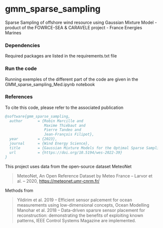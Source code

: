 # gmm_sparse_sampling
Sparse Sampling of offshore wind resource using Gaussian Mixture Model - product of the FOWRCE-SEA &amp; CARAVELE project - France Energies Marines


### Dependencies
Required packages are listed in the requirements.txt file

### Run the code
Running exemples of the different part of the code are given in the GMM_sparse_sampling_Med.ipynb notebook

### References
To cite this code, please refer to the associated publication

```bibtex
@software{gmm_sparse_sampling,
  author       = {Robin Marcille and
                  Maxime Thiébaut and
                  Pierre Tandeo and
                  Jean-François Filipot},
  year		   = {2023},
  journal	   = {Wind Energy Science},
  title        = {Gaussian Mixture Models for the Optimal Sparse Sampling of Offshore Wind Resource},
  url          = {https://doi.org/10.5194/wes-2022-39}
}
```

This project uses data from the open-source dataset MeteoNet 
> MeteoNet, An Open Reference Dataset by Meteo France – Larvor et al. – 2020, https://meteonet.umr-cnrm.fr/

Methods from 
> Yildirim et al. 2019 – Efficient sensor palcement for ocean measurements using low-dimensional concepts, Ocean Modelling
> Manohar et al. 2018 – Data-driven sparsre sensor placement for reconstruction: demonstrating the benefits of exploiting known patterns, IEEE Control Systems Magazine
are implemented.
